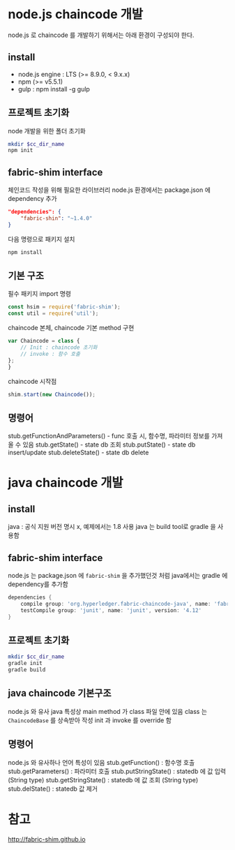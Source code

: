
# node.js chaincode 개발
node.js 로 chaincode 를 개발하기 위해서는 아래 환경이 구성되야 한다.
## install
- node.js engine : LTS (>= 8.9.0, < 9.x.x)
- npm (>= v5.5.1)
- gulp : npm install -g gulp

## 프로젝트 초기화
node 개발을 위한 폴더 초기화
```sh
mkdir $cc_dir_name
npm init
```

## fabric-shim interface
체인코드 작성을 위해 필요한 라이브러리
node.js 환경에서는 package.json 에 dependency 추가
```json
"dependencies": {
    "fabric-shin": "~1.4.0"
}
```
다음 명령으로 패키지 설치
```sh
npm install
```

## 기본 구조
필수 패키지 import 명령
```js
const hsim = require('fabric-shim');
const util = require('util');
```
chaincode 본체, chaincode 기본 method 구현
```js
var Chaincode = class {
    // Init : chaincode 초기화
    // invoke : 함수 호출
};
}
```
chaincode 시작점
```js
shim.start(new Chaincode());
```


## 명령어
stub.getFunctionAndParameters() - func 호출 시, 함수명, 파라미터 정보를 가져올 수 있음
stub.getState() - state db 조회
stub.putState() - state db insert/update
stub.deleteState() - state db delete


# java chaincode 개발
## install
java : 공식 지원 버전 명시 x, 예제에서는 1.8 사용
java 는 build tool로 gradle 을 사용함

## fabric-shim interface
node.js 는 package.json 에 `fabric-shim` 을 추가했던것 처럼 java에서는 gradle 에 dependency를 추가함
```gradle
dependencies {
    compile group: 'org.hyperledger.fabric-chaincode-java', name: 'fabric-chaincode-shim', version: '1.+'
    testCompile group: 'junit', name: 'junit', version: '4.12'
}
```

## 프로젝트 초기화
```sh
mkdir $cc_dir_name
gradle init
gradle build
```

## java chaincode 기본구조
node.js 와 유사
java 특성상 main method 가 class 파일 안에 있음
class 는 `ChaincodeBase` 를 상속받아 작성
init 과 invoke 를 override 함

## 명령어
node.js 와 유사하나 언어 특성이 있음
stub.getFunction() : 함수명 호출
stub.getParameters() : 파라미터 호출
stub.putStringState() : statedb 에 값 입력 (String type)
stub.getStringState() : statedb 에 값 조회 (String type)
stub.delState() : statedb 값 제거


# 참고
http://fabric-shim.github.io